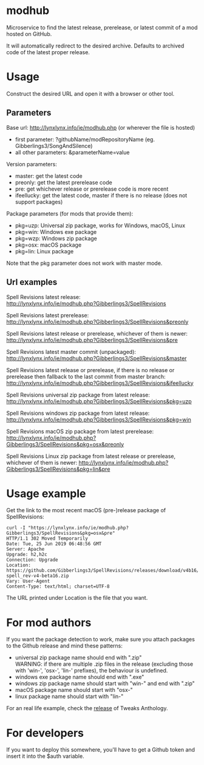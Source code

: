 # modhub
Microservice to find the latest release, prerelease, or latest commit of a mod hosted on GitHub.

It will automatically redirect to the desired archive. Defaults to archived code of the latest proper release.

# Usage
Construct the desired URL and open it with a browser or other tool.

## Parameters
Base url: http://lynxlynx.info/ie/modhub.php (or wherever the file is hosted)
 * first parameter: ?githubName/modRepositoryName (eg. Gibberlings3/SongAndSilence)
 * all other parameters: &parameterName=value

Version parameters:
 * master: get the latest code
 * preonly: get the latest prerelease code
 * pre: get whichever release or prerelease code is more recent
 * ifeellucky: get the latest code, master if there is no release (does not support packages)

Package parameters (for mods that provide them):
 * pkg=uzp: Universal zip package, works for Windows, macOS, Linux
 * pkg=win: Windows exe package
 * pkg=wzp: Windows zip package
 * pkg=osx: macOS package
 * pkg=lin: Linux package

Note that the pkg parameter does not work with master mode.

## Url examples
Spell Revisions latest release:  
http://lynxlynx.info/ie/modhub.php?Gibberlings3/SpellRevisions

Spell Revisions latest prerelease:  
http://lynxlynx.info/ie/modhub.php?Gibberlings3/SpellRevisions&preonly

Spell Revisions latest release or prerelease, whichever of them is newer:  
http://lynxlynx.info/ie/modhub.php?Gibberlings3/SpellRevisions&pre

Spell Revisions latest master commit (unpackaged):  
http://lynxlynx.info/ie/modhub.php?Gibberlings3/SpellRevisions&master

Spell Revisions latest release or prerelease, if there is no release or prerelease then fallback to the last commit from master branch:  
http://lynxlynx.info/ie/modhub.php?Gibberlings3/SpellRevisions&ifeellucky

Spell Revisions universal zip package from latest release:
http://lynxlynx.info/ie/modhub.php?Gibberlings3/SpellRevisions&pkg=uzp

Spell Revisions windows zip package from latest release:
http://lynxlynx.info/ie/modhub.php?Gibberlings3/SpellRevisions&pkg=win

Spell Revisions macOS zip package from latest prerelease:
http://lynxlynx.info/ie/modhub.php?Gibberlings3/SpellRevisions&pkg=osx&preonly

Spell Revisions Linux zip package from latest release or prerelease, whichever of them is newer:
http://lynxlynx.info/ie/modhub.php?Gibberlings3/SpellRevisions&pkg=lin&pre


# Usage example

Get the link to the most recent macOS (pre-)release package of SpellRevisions:

    curl -I "https://lynxlynx.info/ie/modhub.php?Gibberlings3/SpellRevisions&pkg=osx&pre"
    HTTP/1.1 302 Moved Temporarily
    Date: Tue, 25 Jun 2019 06:48:56 GMT
    Server: Apache
    Upgrade: h2,h2c
    Connection: Upgrade
    Location: https://github.com/Gibberlings3/SpellRevisions/releases/download/v4b16/osx-spell_rev-v4-beta16.zip
    Vary: User-Agent
    Content-Type: text/html; charset=UTF-8

The URL printed under Location is the file that you want.

# For mod authors
If you want the package detection to work, make sure you attach packages to the Github release and mind these patterns:
 * universal zip package name should end with ".zip"  
 WARNING: if there are multiple .zip files in the release (excluding those with 'win-', 'osx-', 'lin-' prefixes), the behaviour is undefined.
 * windows exe package name should end with ".exe"
 * windows zip package name should start with "win-" and end with ".zip"
 * macOS package name should start with "osx-"
 * linux package name should start with "lin-"

For an real life example, check the [release](https://github.com/Gibberlings3/Tweaks-Anthology/releases/latest) of Tweaks Anthology.
 
# For developers
If you want to deploy this somewhere, you'll have to get a Github token and insert it into the $auth variable.
